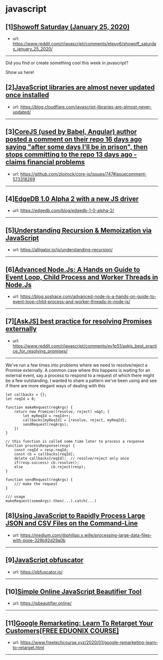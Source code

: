 # javascript
## [1][Showoff Saturday (January 25, 2020)](https://www.reddit.com/r/javascript/comments/etpuy6/showoff_saturday_january_25_2020/)
- url: https://www.reddit.com/r/javascript/comments/etpuy6/showoff_saturday_january_25_2020/
---
Did you find or create something cool this week in javascript? 

Show us here!
## [2][JavaScript libraries are almost never updated once installed](https://www.reddit.com/r/javascript/comments/eus6a0/javascript_libraries_are_almost_never_updated/)
- url: https://blog.cloudflare.com/javascript-libraries-are-almost-never-updated/
---

## [3][CoreJS (used by Babel, Angular) author posted a comment on their repo 16 days ago saying "after some days I'll be in prison", then stops committing to the repo 13 days ago - claims financial problems](https://www.reddit.com/r/javascript/comments/eul7lg/corejs_used_by_babel_angular_author_posted_a/)
- url: https://github.com/zloirock/core-js/issues/747#issuecomment-573318269
---

## [4][EdgeDB 1.0 Alpha 2 with a new JS driver](https://www.reddit.com/r/javascript/comments/euwwt2/edgedb_10_alpha_2_with_a_new_js_driver/)
- url: https://edgedb.com/blog/edgedb-1-0-alpha-2/
---

## [5][Understanding Recursion &amp; Memoization via JavaScript](https://www.reddit.com/r/javascript/comments/eusuhu/understanding_recursion_memoization_via_javascript/)
- url: https://alligator.io/js/understanding-recursion/
---

## [6][Advanced Node.Js: A Hands on Guide to Event Loop, Child Process and Worker Threads in Node.Js](https://www.reddit.com/r/javascript/comments/euigv5/advanced_nodejs_a_hands_on_guide_to_event_loop/)
- url: https://blog.soshace.com/advanced-node-js-a-hands-on-guide-to-event-loop-child-process-and-worker-threads-in-node-js/
---

## [7][[AskJS] best practice for resolving Promises externally](https://www.reddit.com/r/javascript/comments/ev1p51/askjs_best_practice_for_resolving_promises/)
- url: https://www.reddit.com/r/javascript/comments/ev1p51/askjs_best_practice_for_resolving_promises/
---
We've run a few times into problems where we need to resolve/reject a Promise externally.  A common case where this happens is waiting for an external event, say a process to respond to a request of which there might be a few outstanding. I wanted to share a pattern we've been using and see if there are more elegant ways of dealing with this

    let callbacks = {};
    let reqId = 0;
    
    function makeRequest(reqArgs) {
        return new Promise((resolve, reject) =&gt; {
            let myReqId = reqId++;
            callbacks[myReqId] = {resolve, reject, myReqId};
            sendRequest(reqArgs);
        })
    }
    
    // this function is called some time later to process a response
    function processResponse(resp) {
        const reqId = resp.reqId;
        const cb = callbacks[reqId];
        delete callbacks[reqId];  // resolve/reject only once
        if(resp.success) cb.resolve();
        else             cb.reject(resp);
    }
    
    function sendRequest(reqArgs) {
        /// make the request
    }
    
    /// usage 
    makeRequest(someArgs).then(...).catch(...)
## [8][Using JavaScript to Rapidly Process Large JSON and CSV Files on the Command-Line](https://www.reddit.com/r/javascript/comments/eutujz/using_javascript_to_rapidly_process_large_json/)
- url: https://medium.com/@philipp.y.wille/processing-large-data-files-with-pixie-329b92d29a0b
---

## [9][JavaScript obfuscator](https://www.reddit.com/r/javascript/comments/euuqzy/javascript_obfuscator/)
- url: https://obfuscator.io/
---

## [10][Simple Online JavaScript Beautifier Tool](https://www.reddit.com/r/javascript/comments/ev1a5x/simple_online_javascript_beautifier_tool/)
- url: https://jsbeautifier.online/
---

## [11][Google Remarketing: Learn To Retarget Your Customers[FREE EDUONIX COURSE]](https://www.reddit.com/r/javascript/comments/ev3gwp/google_remarketing_learn_to_retarget_your/)
- url: https://www.freetechcourse.xyz/2020/01/google-remarketing-learn-to-retarget.html
---


